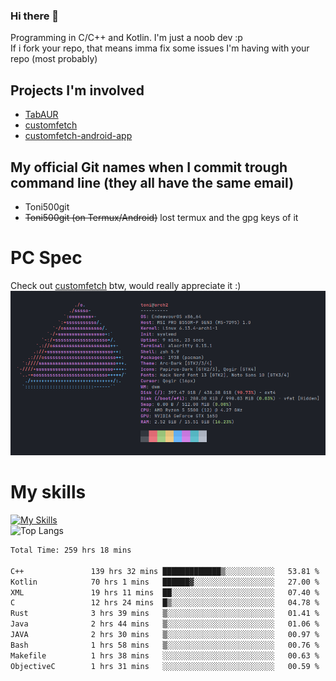 ### Hi there 👋

Programming in C/C++ and Kotlin. I'm just a noob dev :p\
If i fork your repo, that means imma fix some issues I'm having with your repo (most probably)

## Projects I'm involved
 - [TabAUR](https://github.com/BurntRanch/TabAUR)
 - [customfetch](https://github.com/Toni500github/customfetch)
 - [customfetch-android-app](https://github.com/Toni500github/customfetch-android-app)

## My official Git names when I commit trough command line (they all have the same email)
* Toni500git
* ~~Toni500git (on Termux/Android)~~ lost termux and the gpg keys of it

# PC Spec
Check out [customfetch](https://github.com/Toni500github/customfetch) btw, would really appreciate it :)
![screenshot.png](https://github.com/Toni500github/customfetch/raw/main/screenshot.png)

# My skills
[![My Skills](https://skillicons.dev/icons?i=cpp,bash,kotlin,androidstudio,arch,linux&theme=light)](https://skillicons.dev)\
![Top Langs](https://github-readme-stats.vercel.app/api/top-langs/?username=Toni500github&layout=compact)

<!--START_SECTION:waka-->

```txt
Total Time: 259 hrs 18 mins

C++               139 hrs 32 mins █████████████▒░░░░░░░░░░░   53.81 %
Kotlin            70 hrs 1 mins   ██████▓░░░░░░░░░░░░░░░░░░   27.00 %
XML               19 hrs 11 mins  ██░░░░░░░░░░░░░░░░░░░░░░░   07.40 %
C                 12 hrs 24 mins  █▒░░░░░░░░░░░░░░░░░░░░░░░   04.78 %
Rust              3 hrs 39 mins   ▒░░░░░░░░░░░░░░░░░░░░░░░░   01.41 %
Java              2 hrs 44 mins   ▒░░░░░░░░░░░░░░░░░░░░░░░░   01.06 %
JAVA              2 hrs 30 mins   ▒░░░░░░░░░░░░░░░░░░░░░░░░   00.97 %
Bash              1 hrs 58 mins   ▒░░░░░░░░░░░░░░░░░░░░░░░░   00.76 %
Makefile          1 hrs 38 mins   ░░░░░░░░░░░░░░░░░░░░░░░░░   00.63 %
ObjectiveC        1 hrs 31 mins   ░░░░░░░░░░░░░░░░░░░░░░░░░   00.59 %
```

<!--END_SECTION:waka-->

